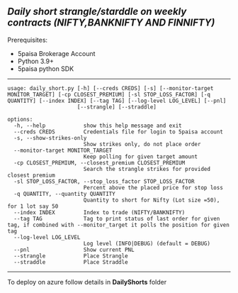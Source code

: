 *Daily short strangle/starddle on weekly contracts (NIFTY,BANKNIFTY AND FINNIFTY)*
---

Prerequisites:
* 5paisa Brokerage Account
* Python 3.9+
* 5paisa python SDK
---

```
usage: daily_short.py [-h] [--creds CREDS] [-s] [--monitor-target MONITOR_TARGET] [-cp CLOSEST_PREMIUM] [-sl STOP_LOSS_FACTOR] [-q QUANTITY] [--index INDEX] [--tag TAG] [--log-level LOG_LEVEL] [--pnl]
                      [--strangle] [--straddle]

options:
  -h, --help            show this help message and exit
  --creds CREDS         Credentials file for login to 5paisa account
  -s, --show-strikes-only
                        Show strikes only, do not place order
  --monitor-target MONITOR_TARGET
                        Keep polling for given target amount
  -cp CLOSEST_PREMIUM, --closest_premium CLOSEST_PREMIUM
                        Search the strangle strikes for provided closest premium
  -sl STOP_LOSS_FACTOR, --stop_loss_factor STOP_LOSS_FACTOR
                        Percent above the placed price for stop loss
  -q QUANTITY, --quantity QUANTITY
                        Quantity to short for Nifty (Lot size =50), for 1 lot say 50
  --index INDEX         Index to trade (NIFTY/BANKNIFTY)
  --tag TAG             Tag to print status of last order for given tag, if combined with --monitor_target it polls the position for given tag
  --log-level LOG_LEVEL
                        Log level (INFO|DEBUG) (default = DEBUG)
  --pnl                 Show current PNL
  --strangle            Place Strangle
  --straddle            Place Straddle
  ```

---
To deploy on azure follow details in **DailyShorts** folder
